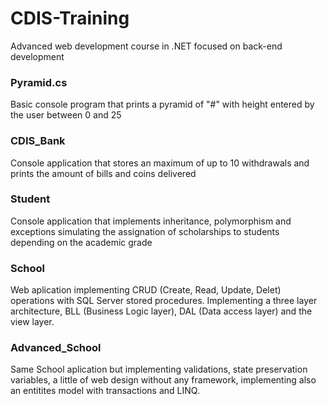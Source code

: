 # CDIS-Training
Advanced web development course in .NET focused on back-end development 

### Pyramid.cs
Basic console program that prints a pyramid of "#" with height entered by the user between 0 and 25

### CDIS_Bank
Console application that stores an maximum of up to 10 withdrawals and prints the amount of bills and coins delivered

### Student
Console application that implements inheritance, polymorphism and exceptions simulating the assignation of scholarships to students depending on the academic grade

### School
Web aplication implementing CRUD (Create, Read, Update, Delet) operations with SQL Server stored procedures. Implementing a three layer architecture, BLL (Business Logic layer), DAL (Data access layer) and the view layer.

### Advanced_School
Same School aplication but implementing validations, state preservation variables, a little of web design without any framework, implementing also an entitites model with transactions and LINQ.
